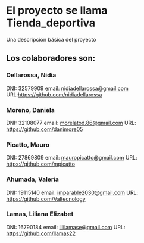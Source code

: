 # El proyecto se llama Tienda_deportiva
Una descripción básica del proyecto

## Los colaboradores son:
### Dellarossa, Nidia 
DNI: 32579909
email: nidiadellarossa@gmail.com
URL:https://github.com/nidiadellarossa

### Moreno, Daniela
DNI: 32108077
email: morelatod.86@gmail.com
URL: https://github.com/danimore05

### Picatto, Mauro
DNI: 27869809
email: mauropicatto@gmail.com
URL: https://github.com/mpicatto

### Ahumada, Valeria
DNI: 19115140
email: imparable2030@gmail.com
URL: https://github.com/Valtecnology

### Lamas, Liliana Elizabet 
DNI: 16790184
email: lililamase@gmail.com 
URL: https://github.com/llamas22
